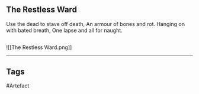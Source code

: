 ## The Restless Ward
Use the dead to stave off death,
An armour of bones and rot.
Hanging on with bated breath,
One lapse and all for naught.
## 
![[The Restless Ward.png]]

---
## Tags
#Artefact